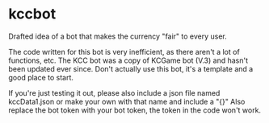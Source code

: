 # kccbot
Drafted idea of a bot that makes the currency "fair" to every user.

The code written for this bot is very inefficient, as there aren't a lot of functions, etc.
The KCC bot was a copy of KCGame bot (V.3) and hasn't been updated ever since.
Don't actually use this bot, it's a template and a good place to start.

If you're just testing it out, please also include a json file named kccData1.json or make your own with that name and include a "{}"
Also replace the bot token with your bot token, the token in the code won't work.
